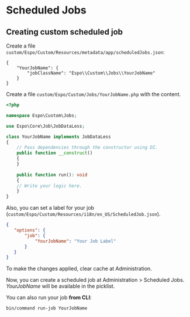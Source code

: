 # Scheduled Jobs

## Creating custom scheduled job

Create a file `custom/Espo/Custom/Resources/metadata/app/scheduledJobs.json`:

```
{
    "YourJobName": {
    	"jobClassName": "Espo\\Custom\\Jobs\\YourJobName"
    }
}
```

Create a file `custom/Espo/Custom/Jobs/YourJobName.php` with the content.

```php
<?php

namespace Espo\Custom\Jobs;

use Espo\Core\Job\JobDataLess;

class YourJobName implements JobDataLess
{
    // Pass dependencies through the constructor using DI.
    public function __construct()
    {
    }
    
    public function run(): void 
    {	 
	// Write your logic here.
    }	 
}
```

Also, you can set a label for your job (`custom/Espo/Custom/Resources/i18n/en_US/ScheduledJob.json`).

```json
{
   "options": { 
       "job": { 
           "YourJobName": "Your Job Label"
       }
   }
}
```

To make the changes applied, clear cache at Administration.

Now, you can create a scheduled job at Administration > Scheduled Jobs. *YourJobName* will be available in the picklist.

You can also run your job **from CLI**:

```
bin/command run-job YourJobName
```
